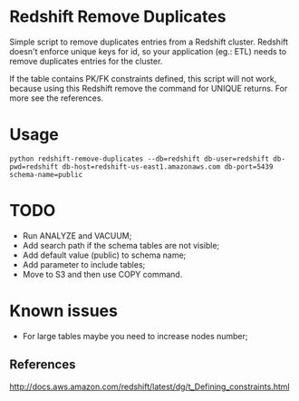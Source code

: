 # Redshift Remove Duplicates

Simple script to remove duplicates entries from a Redshift cluster. Redshift doesn't enforce unique keys for id, so your application (eg.: ETL) needs to remove duplicates entries for the cluster.

If the table contains PK/FK constraints defined, this script will not work, because using this Redshift remove the command for UNIQUE returns. For more see the references. 

# Usage
`python redshift-remove-duplicates --db=redshift db-user=redshift db-pwd=redshift db-host=redshift-us-east1.amazonaws.com db-port=5439 schema-name=public`

# TODO
* Run ANALYZE and VACUUM;
* Add search path if the schema tables are not visible;
* Add default value (public) to schema name;
* Add parameter to include tables;
* Move to S3 and then use COPY command.

# Known issues
* For large tables maybe you need to increase nodes number;

## References
http://docs.aws.amazon.com/redshift/latest/dg/t_Defining_constraints.html